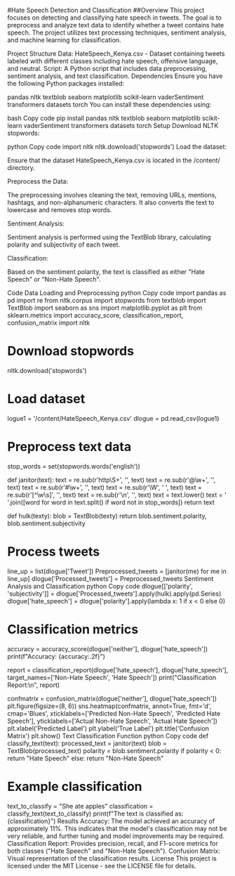 #Hate Speech Detection and Classification
##Overview
This project focuses on detecting and classifying hate speech in tweets. The goal is to preprocess and analyze text data to identify whether a tweet contains hate speech. The project utilizes text processing techniques, sentiment analysis, and machine learning for classification.

Project Structure
Data: HateSpeech_Kenya.csv - Dataset containing tweets labeled with different classes including hate speech, offensive language, and neutral.
Script: A Python script that includes data preprocessing, sentiment analysis, and text classification.
Dependencies
Ensure you have the following Python packages installed:

pandas
nltk
textblob
seaborn
matplotlib
scikit-learn
vaderSentiment
transformers
datasets
torch
You can install these dependencies using:

bash
Copy code
pip install pandas nltk textblob seaborn matplotlib scikit-learn vaderSentiment transformers datasets torch
Setup
Download NLTK stopwords:

python
Copy code
import nltk
nltk.download('stopwords')
Load the dataset:

Ensure that the dataset HateSpeech_Kenya.csv is located in the /content/ directory.

Preprocess the Data:

The preprocessing involves cleaning the text, removing URLs, mentions, hashtags, and non-alphanumeric characters. It also converts the text to lowercase and removes stop words.

Sentiment Analysis:

Sentiment analysis is performed using the TextBlob library, calculating polarity and subjectivity of each tweet.

Classification:

Based on the sentiment polarity, the text is classified as either "Hate Speech" or "Non-Hate Speech".

Code
Data Loading and Preprocessing
python
Copy code
import pandas as pd
import re
from nltk.corpus import stopwords
from textblob import TextBlob
import seaborn as sns
import matplotlib.pyplot as plt
from sklearn.metrics import accuracy_score, classification_report, confusion_matrix
import nltk

# Download stopwords
nltk.download('stopwords')

# Load dataset
logue1 = '/content/HateSpeech_Kenya.csv'
dlogue = pd.read_csv(logue1)

# Preprocess text data
stop_words = set(stopwords.words('english'))

def janitor(text):
    text = re.sub(r'http\S+', '', text)
    text = re.sub(r'@\w+', '', text)
    text = re.sub(r'#\w+', '', text)
    text = re.sub(r'\W', ' ', text)
    text = re.sub(r'[^\w\s]', '', text)
    text = re.sub(r'\n', '', text)
    text = text.lower()
    text = ' '.join([word for word in text.split() if word not in stop_words])
    return text

def hulk(texty):
    blob = TextBlob(texty)
    return blob.sentiment.polarity, blob.sentiment.subjectivity

# Process tweets
line_up = list(dlogue['Tweet'])
Preprocessed_tweets = [janitor(me) for me in line_up]
dlogue['Processed_tweets'] = Preprocessed_tweets
Sentiment Analysis and Classification
python
Copy code
dlogue[['polarity', 'subjectivity']] = dlogue['Processed_tweets'].apply(hulk).apply(pd.Series)
dlogue['hate_speech'] = dlogue['polarity'].apply(lambda x: 1 if x < 0 else 0)

# Classification metrics
accuracy = accuracy_score(dlogue['neither'], dlogue['hate_speech'])
print(f"Accuracy: {accuracy:.2f}")

report = classification_report(dlogue['hate_speech'], dlogue['hate_speech'], target_names=['Non-Hate Speech', 'Hate Speech'])
print("Classification Report:\n", report)

confmatrix = confusion_matrix(dlogue['neither'], dlogue['hate_speech'])
plt.figure(figsize=(8, 6))
sns.heatmap(confmatrix, annot=True, fmt='d', cmap='Blues',
            xticklabels=['Predicted Non-Hate Speech', 'Predicted Hate Speech'],
            yticklabels=['Actual Non-Hate Speech', 'Actual Hate Speech'])
plt.xlabel('Predicted Label')
plt.ylabel('True Label')
plt.title('Confusion Matrix')
plt.show()
Text Classification Function
python
Copy code
def classify_text(text):
    processed_text = janitor(text)
    blob = TextBlob(processed_text)
    polarity = blob.sentiment.polarity
    if polarity < 0:
        return "Hate Speech"
    else:
        return "Non-Hate Speech"

# Example classification
text_to_classify = "She ate apples"
classification = classify_text(text_to_classify)
print(f"The text is classified as: {classification}")
Results
Accuracy: The model achieved an accuracy of approximately 11%. This indicates that the model's classification may not be very reliable, and further tuning and model improvements may be required.
Classification Report: Provides precision, recall, and F1-score metrics for both classes ("Hate Speech" and "Non-Hate Speech").
Confusion Matrix: Visual representation of the classification results.
License
This project is licensed under the MIT License - see the LICENSE file for details.

